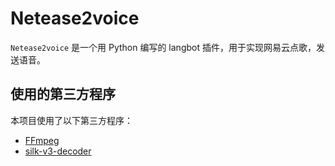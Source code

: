 # Netease2voice

`Netease2voice` 是一个用 Python 编写的 langbot 插件，用于实现网易云点歌，发送语音。

## 使用的第三方程序

本项目使用了以下第三方程序：

- [FFmpeg](https://github.com/FFmpeg/FFmpeg)
- [silk-v3-decoder](https://github.com/kn007/silk-v3-decoder)
